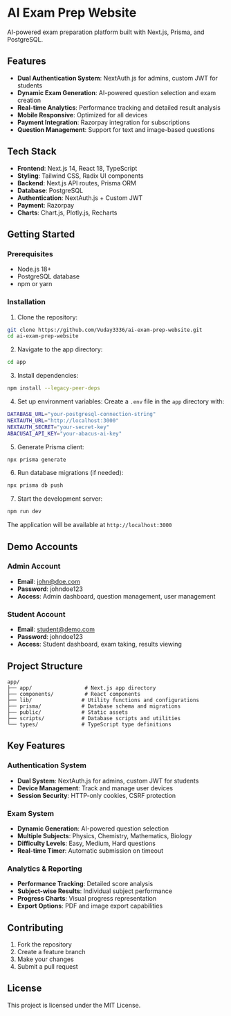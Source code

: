 # AI Exam Prep Website

AI-powered exam preparation platform built with Next.js, Prisma, and PostgreSQL.

## Features

- **Dual Authentication System**: NextAuth.js for admins, custom JWT for students
- **Dynamic Exam Generation**: AI-powered question selection and exam creation
- **Real-time Analytics**: Performance tracking and detailed result analysis
- **Mobile Responsive**: Optimized for all devices
- **Payment Integration**: Razorpay integration for subscriptions
- **Question Management**: Support for text and image-based questions

## Tech Stack

- **Frontend**: Next.js 14, React 18, TypeScript
- **Styling**: Tailwind CSS, Radix UI components
- **Backend**: Next.js API routes, Prisma ORM
- **Database**: PostgreSQL
- **Authentication**: NextAuth.js + Custom JWT
- **Payment**: Razorpay
- **Charts**: Chart.js, Plotly.js, Recharts

## Getting Started

### Prerequisites

- Node.js 18+ 
- PostgreSQL database
- npm or yarn

### Installation

1. Clone the repository:
```bash
git clone https://github.com/Vuday3336/ai-exam-prep-website.git
cd ai-exam-prep-website
```

2. Navigate to the app directory:
```bash
cd app
```

3. Install dependencies:
```bash
npm install --legacy-peer-deps
```

4. Set up environment variables:
Create a `.env` file in the `app` directory with:
```bash
DATABASE_URL="your-postgresql-connection-string"
NEXTAUTH_URL="http://localhost:3000"
NEXTAUTH_SECRET="your-secret-key"
ABACUSAI_API_KEY="your-abacus-ai-key"
```

5. Generate Prisma client:
```bash
npx prisma generate
```

6. Run database migrations (if needed):
```bash
npx prisma db push
```

7. Start the development server:
```bash
npm run dev
```

The application will be available at `http://localhost:3000`

## Demo Accounts

### Admin Account
- **Email**: john@doe.com
- **Password**: johndoe123
- **Access**: Admin dashboard, question management, user management

### Student Account
- **Email**: student@demo.com
- **Password**: johndoe123
- **Access**: Student dashboard, exam taking, results viewing

## Project Structure

```
app/
├── app/                 # Next.js app directory
├── components/          # React components
├── lib/                # Utility functions and configurations
├── prisma/             # Database schema and migrations
├── public/             # Static assets
├── scripts/            # Database scripts and utilities
└── types/              # TypeScript type definitions
```

## Key Features

### Authentication System
- **Dual System**: NextAuth.js for admins, custom JWT for students
- **Device Management**: Track and manage user devices
- **Session Security**: HTTP-only cookies, CSRF protection

### Exam System
- **Dynamic Generation**: AI-powered question selection
- **Multiple Subjects**: Physics, Chemistry, Mathematics, Biology
- **Difficulty Levels**: Easy, Medium, Hard questions
- **Real-time Timer**: Automatic submission on timeout

### Analytics & Reporting
- **Performance Tracking**: Detailed score analysis
- **Subject-wise Results**: Individual subject performance
- **Progress Charts**: Visual progress representation
- **Export Options**: PDF and image export capabilities

## Contributing

1. Fork the repository
2. Create a feature branch
3. Make your changes
4. Submit a pull request

## License

This project is licensed under the MIT License.

